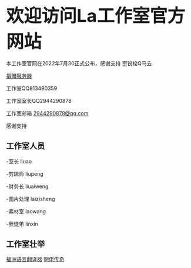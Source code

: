 ## <font size=15>欢迎访问La工作室官方网站</font>

本工作室官网在2022年7月30正式公布，感谢支持 歪锐栓Q马去

[捐赠服务器](jiuankuan.html)

工作室QQ813490359

工作室室长QQ2944290878


工作室邮箱 2944290878@qq.com

感谢支持


## 工作室人员
-室长   liuao

-剪辑师  liupeng

-财务长  liuaiweng

-图片处理 laizisheng

-素材室  laowang

-我徒弟 linxin

## 工作室壮举

[福洲语言翻译器](fzzt.html)
[啊佬传奇](islastudiosp.html)
